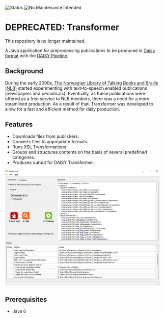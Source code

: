 ![Status](https://img.shields.io/badge/DEPRECATED-red)
![No Maintenance Intended](http://unmaintained.tech/badge.svg)
  
# DEPRECATED: Transformer

This repository is no longer maintained.

A Java application for preprocessing publications to be produced in [Daisy format](https://daisy.org/activities/standards/daisy/) with the [DAISY Pipeline](https://daisy.org/activities/software/pipeline-1/).

## Background

During the early 2000s, [The Norwegian Library of Talking Books and Braille (NLB)](https://www.nlb.no/eng/about-nlb/facts-about-nlb) started experimenting with text-to-speech enabled publications (newspapers and periodicals). Eventually, as these publications were offered as a free service to NLB members, there was a need for a more steamlined production. As a result of that, Transformer was developed to allow for a fast and efficient method for daily production.

## Features

* Downloads files from publishers.
* Converts files to appropriate formats.
* Runs XSL Transformations.
* Groups and structures contents on the basis of several predefined categories.
* Produces output for DAISY Transformer.

<img src="https://github.com/oivron/transformer/blob/master/res/transformer.png" alt="Transformer User Interface" width="700"/>

## Prerequisites

* Java 6
